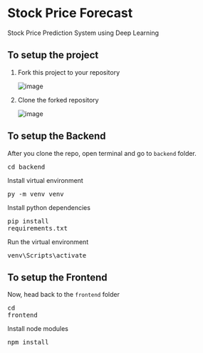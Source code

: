 # Stock Price Forecast
Stock Price Prediction System using Deep Learning

## To setup the project
1. Fork this project to your repository

    ![image](https://user-images.githubusercontent.com/70053674/208312967-9c4ae52a-b306-41d4-9381-bb5117c27e2a.png)

2. Clone the forked repository

    ![image](https://user-images.githubusercontent.com/70053674/208313053-7f54d1bc-6050-4d12-8ef6-81114d03b293.png)

## To setup the Backend
After you clone the repo, open terminal and go to `backend` folder.
    <pre>cd backend</pre>

Install virtual environment
    <pre>py -m venv venv</pre>
    
Install python dependencies
    <pre>pip install requirements.txt</pre>

Run the virtual environment
    <pre>venv\Scripts\activate</pre>

## To setup the Frontend
Now, head back to the `frontend` folder
    <pre>cd frontend</pre>
    
Install node modules
    <pre>npm install</pre>
